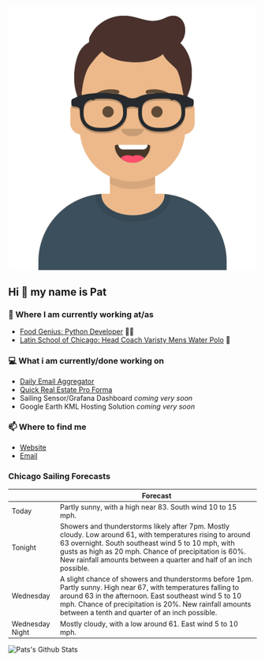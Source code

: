 [![Social banner for p-j-falconer](https://raw.githubusercontent.com/P-J-FALCONER/P-J-FALCONER/master/assets/avataaars.svg)](https://patfalconer.com/)
## Hi :wave: my name is Pat

### 💼 Where I am currently working at/as
- [Food Genius: Python Developer](https://getfoodgenius.com/) 🍔🐍
- [Latin School of Chicago: Head Coach Varisty Mens Water Polo](https://www.latinschool.org/) 🤽


### 💻 What i am currently/done working on
 - [Daily Email Aggregator](https://github.com/P-J-FALCONER/dott_daily_mail)
 - [Quick Real Estate Pro Forma](https://github.com/P-J-FALCONER/henry)
 - Sailing Sensor/Grafana Dashboard *coming very soon*
 - Google Earth KML Hosting Solution *coming very soon*

### 📫 Where to find me
 - [Website](https://patfalconer.com/)
 - [Email](mailto:patrick.j.falconer@gmail.com)


### Chicago Sailing Forecasts
|   | Forecast  |
|---|---|
| Today | Partly sunny, with a high near 83. South wind 10 to 15 mph. |
| Tonight | Showers and thunderstorms likely after 7pm. Mostly cloudy. Low around 61, with temperatures rising to around 63 overnight. South southeast wind 5 to 10 mph, with gusts as high as 20 mph. Chance of precipitation is 60%. New rainfall amounts between a quarter and half of an inch possible. |
| Wednesday | A slight chance of showers and thunderstorms before 1pm. Partly sunny. High near 67, with temperatures falling to around 63 in the afternoon. East southeast wind 5 to 10 mph. Chance of precipitation is 20%. New rainfall amounts between a tenth and quarter of an inch possible. |
| Wednesday Night | Mostly cloudy, with a low around 61. East wind 5 to 10 mph. |

![Pats's Github Stats](https://github-readme-stats.vercel.app/api?username=p-j-falconer&show_icons=true&theme=radical)
